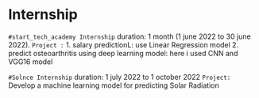 # Internship

`#start_tech_academy Internship`
  duration: 1 month (1 june 2022 to 30 june 2022).
  `Project :`
      1. salary predictionL: use Linear Regression model
      2. predict osteoarthritis using deep learning model: here i used CNN and VGG16 model
      
`#Solnce Internship`
  duration: 1 july 2022 to 1 october 2022
  `Project: `
      Develop a machine learning model for predicting Solar Radiation
